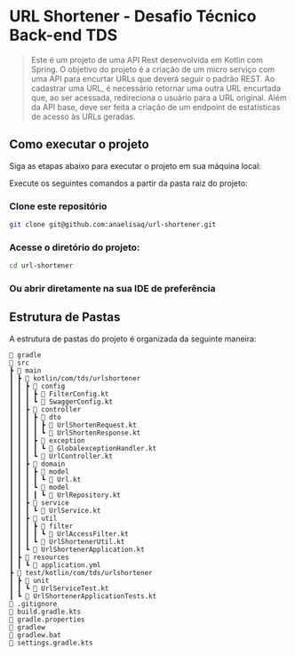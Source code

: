 # URL Shortener - Desafio Técnico Back-end TDS

> Este é um projeto de uma API Rest desenvolvida em Kotlin com Spring. O objetivo do projeto é a criação de um micro serviço com uma API para encurtar URLs que deverá seguir o padrão REST. Ao cadastrar uma URL, é necessário retornar uma outra URL encurtada que, ao ser acessada, redireciona o usuário para a URL original. Além da API base, deve ser feita a criação de um endpoint de estatísticas de acesso às URLs geradas.

## Como executar o projeto

Siga as etapas abaixo para executar o projeto em sua máquina local:

Execute os seguintes comandos a partir da pasta raiz do projeto:

### Clone este repositório

```bash
git clone git@github.com:anaelisaq/url-shortener.git
```

### Acesse o diretório do projeto:
```bash
cd url-shortener
```

### Ou abrir diretamente na sua IDE de preferência

## Estrutura de Pastas

A estrutura de pastas do projeto é organizada da seguinte maneira:

```
📂 gradle
📂 src
┣ 📂 main
┃ ┣ 📂 kotlin/com/tds/urlshortener
┃ ┃ ┣ 📂 config
┃ ┃ ┃ ┣ 📜 FilterConfig.kt
┃ ┃ ┃ ┗ 📜 SwaggerConfig.kt
┃ ┃ ┣ 📂 controller
┃ ┃ ┃ ┣ 📂 dto
┃ ┃ ┃ ┃ ┣ 📜 UrlShortenRequest.kt
┃ ┃ ┃ ┃ ┗ 📜 UrlShortenResponse.kt
┃ ┃ ┃ ┣ 📂 exception
┃ ┃ ┃ ┃ ┗ 📜 GlobalexceptionHandler.kt
┃ ┃ ┃ ┗ 📜 UrlController.kt
┃ ┃ ┣ 📂 domain
┃ ┃ ┃ ┣ 📂 model
┃ ┃ ┃ ┃ ┗ 📜 Url.kt
┃ ┃ ┃ ┗ 📂 model
┃ ┃ ┃ ┃ ┗ 📜 UrlRepository.kt
┃ ┃ ┣ 📂 service
┃ ┃ ┃ ┗ 📜 UrlService.kt
┃ ┃ ┣ 📂 util
┃ ┃ ┃ ┣ 📂 filter
┃ ┃ ┃ ┃ ┗ 📜 UrlAccessFilter.kt
┃ ┃ ┃ ┗ 📜 UrlShortenerUtil.kt
┃ ┃ ┗ 📜 UrlShortenerApplication.kt
┃ ┣ 📂 resources
┃ ┃ ┗ 📜 application.yml
┣ 📂 test/kotlin/com/tds/urlshortener
┃ ┣ 📂 unit
┃ ┃ ┗ 📜 UrlServiceTest.kt
┃ ┗ 📜 UrlShortenerApplicationTests.kt
📜 .gitignore
📜 build.gradle.kts
📜 gradle.properties
📜 gradlew
📜 gradlew.bat
📜 settings.gradle.kts
```

